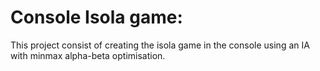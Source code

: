 # Console Isola game:
This project consist of creating the isola game
in the console using an IA with minmax alpha-beta optimisation.
